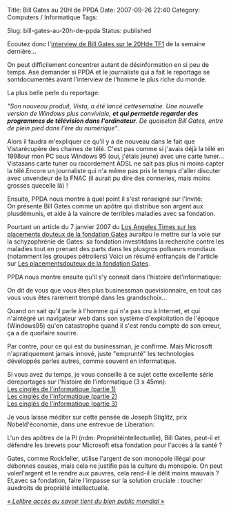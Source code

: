 Title: Bill Gates au 20H de PPDA
Date: 2007-09-26 22:40
Category: Computers / Informatique
Tags: <?xml version="1.0" encoding="utf-8"?>

Slug: bill-gates-au-20h-de-ppda
Status: published

Ecoutez donc l'[interview de Bill Gates sur le 20Hde TF1](\%22http://www.youtube.com/watch?v=tNlXZwDQvfM\%22) de la semaine dernière...  
  
On peut difficilement concentrer autant de désinformation en si peu de temps. Ase demander si PPDA et le journaliste qui a fait le reportage se sontdocumentés avant l'interview de l'homme le plus riche du monde.  
  
La plus belle perle du reportage:

<div class="\"hitcitation\"">

*"Son nouveau produit, Vista, a été lancé cettesemaine. Une nouvelle version de Windows plus conviviale, **et qui permetde regarder des programmes de télévision dans l'ordinateur**. De quoiselon Bill Gates, entre de plein pied dans l'ère du numérique"*.

</div>

  
Alors il faudra m'expliquer ce qu'il y a de nouveau dans le fait que Vistarécupère des chaines de télé. C'est pas comme si j'avais déjà la télé en 1998sur mon PC sous Windows 95 (oui, j'étais jeune) avec une carte tuner... Vistasans carte tuner ou racordement ADSL ne sait pas plus ni moins capter la télé.Encore un journaliste qui n'a même pas pris le temps d'aller discuter avec unvendeur de la FNAC (il aurait pu dire des conneries, mais moins grosses quecelle là) !  
  
Ensuite, PPDA nous montre à quel point il s'est renseigné sur l'invité:  
On présente Bill Gates comme un apôtre qui distribue son argent aux plusdémunis, et aide à la vaincre de terribles maladies avec sa fondation.  
  
Pourtant un article du 7 janvier 2007 du [Los Angeles Times sur les placements douteux de la fondation Gates](\%22http://www.latimes.com/news/nationworld/nation/la-na-gatesx07jan07,0,4205044,full.story?coll=la-home-headlines\%22) auraitpu le mettre sur la voie sur la schyzophrénie de Gates: sa fondation investitdans la recherche contre les maladies tout en prenant des parts dans les plusgros pollueurs mondiaux (notamment les groupes pétroliers) Voici un résumé enfrançais de l'article sur [Les placementsdouteux de la fondation Gates](\%22http://forums.acbm.com/acbm/forum/viewthread?thread=369\%22).  
  
PPDA nous montre ensuite qu'il s'y connait dans l'histoire del'informatique:  

<div class="\"hitcitation\"">

On dit de vous que vous êtes plus businessman quevisionnaire, en tout cas vous vous êtes rarement trompé dans les grandschoix...

</div>

  
Quand on sait qu'il parle à l'homme qui n'a pas cru à Internet, et qui n'aintégré un navigateur web dans son système d'exploitation de l'époque (Windows95) qu'en catastrophe quand il s'est rendu compte de son erreur, ça a de quoifaire sourire.  
  
Par contre, pour ce qui est du businessman, je confirme. Mais Microsoft n'apratiquement jamais innové, juste "emprunté" les technologies développés parles autres, comme souvent en informatique.  
  
Si vous avez du temps, je vous conseille à ce sujet cette excellente série dereportages sur l'histoire de l'informatique (3 x 45mn):  
[Les cinglés de l'informatique (partie 1)](\%22http://www.dailymotion.com/relevance/search/informatique/video/xwx6o_les-cingles-de-linformatique-part1_tech\%22)  
[Les cinglés de l'informatique (partie 2)](\%22http://www.dailymotion.com/relevance/search/informatique/video/xx27w_les-cingles-de-linformatique-part2_tech\%22)  
[Les cinglés de l'informatique (partie 3)](\%22http://www.dailymotion.com/relevance/search/informatique/video/xwxwk_les-cingles-de-linformatique-part3_tech\%22)  
  
Je vous laisse méditer sur cette pensée de Joseph Stiglitz, prix Nobeld'économie, dans une entrevue de Liberation:

<div class="\"hitcitation\"">

L'un des apôtres de la PI (ndm: Propriétéintellectuelle), Bill Gates, peut-il et défendre les brevets pour Microsoft etsa fondation pour l'accès à la santé ?  
  
Gates, comme Rockfeller, utilise l'argent de son monopole illégal pour debonnes causes, mais cela ne justifie pas la culture du monopole. On peut volerl'argent et le rendre aux pauvres, cela rend-il le délit moins mauvais ? Et,avec sa fondation, faire l'impasse sur la solution cruciale : toucher auxdroits de propriété intellectuelle.

</div>

[« *Lelibre accès au savoir tient du bien public mondial* »](\%22http://www.liberation.fr/actualite/economie/204050.FR.php\%22)
